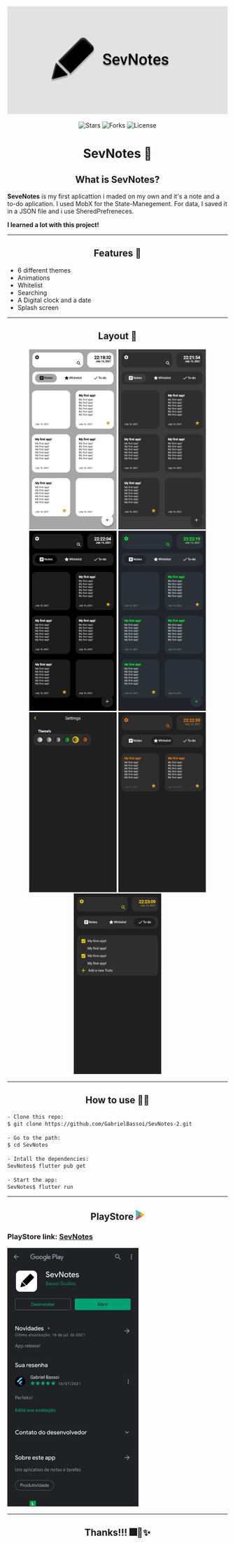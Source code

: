 [![Sevnotes rg][]][SevNotes rg link]
<p align="center">
  <img src="https://img.shields.io/github/stars/GabrielBassoi/SevNotes-2?label=stars&message=MIT&color=inactive&labelColor=F27E3F" alt="Stars">
  <img src="https://img.shields.io/github/forks/GabrielBassoi/SevNotes-2?label=forks&message=MIT&color=inactive&labelColor=F27E3F" alt="Forks">     
  <img  src="https://img.shields.io/static/v1?label=license&message=MIT&color=inactive&labelColor=F27E3F" alt="License">

</p>

<h1 align="center">SevNotes 📄</h1>


<h2 align="center">What is SevNotes?</h2>

__SeveNotes__ is my first aplicattion i maded on my own and it's a note and a to-do aplication. I used MobX for the State-Manegement. For data, I saved it in a JSON file and i use SheredPrefreneces.

**I learned a lot with this project!**

---

<h2 align="center">Features 📐</h2>

- 6 different themes
- Animations
- Whitelist
- Searching
- A Digital clock and a date
- Splash screen
---

<h2 align="center">Layout 🎨</h2>

<p align="center">
  <img src="img/1.jpg" width="200px">
  <img src="img/2.jpg" width="200px">
  <img src="img/3.jpg" width="200px">
  <img src="img/4.jpg" width="200px">
  <img src="img/5.jpg" width="200px">
  <img src="img/6.jpg" width="200px">
  <img src="img/7.jpg" width="200px">
</p>

---

<h2 align="center">How to use 👨‍💻</h2>

```
- Clone this repo:
$ git clone https://github.com/GabrielBassoi/SevNotes-2.git

- Go to the path:
$ cd SevNotes

- Intall the dependencies:
SevNotes$ flutter pub get

- Start the app:
SevNotes$ flutter run
```

---

<h2 align="center">PlayStore   <img src="img/play-logo.png" width="20"/> </h2>

### PlayStore link: [SevNotes](Playlink)

<img src="img/play-print.jpg" width="300"/>

---

<h2 align="center">Thanks!!! 🎆🎇✨</h2>

[SevNotes rg]: img/Rg-sevnotes.png
[SevNotes rg link]: https://github.com/GabrielBassoi/SevNotes-2/blob/master/img/Rg-sevnotes.png?raw=true

[Play print]: img/play-print.jpg
[Play link]: https://play.google.com/store/apps/details?id=bassoi.com.sevnotes2
